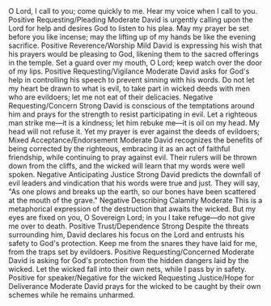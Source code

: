 <sentimentAnalysis>
    <psalm number="141">
        <verse number="1">
            <text>O Lord, I call to you; come quickly to me. Hear my voice when I call to you.</text>
            <polarity>Positive</polarity>
            <emotion>Requesting/Pleading</emotion>
            <intensity>Moderate</intensity>
            <context>David is urgently calling upon the Lord for help and desires God to listen to his plea.</context>
        </verse>
        <verse number="2">
            <text>May my prayer be set before you like incense; may the lifting up of my hands be like the evening sacrifice.</text>
            <polarity>Positive</polarity>
            <emotion>Reverence/Worship</emotion>
            <intensity>Mild</intensity>
            <context>David is expressing his wish that his prayers would be pleasing to God, likening them to the sacred offerings in the temple.</context>
        </verse>
        <verse number="3">
            <text>Set a guard over my mouth, O Lord; keep watch over the door of my lips.</text>
            <polarity>Positive</polarity>
            <emotion>Requesting/Vigilance</emotion>
            <intensity>Moderate</intensity>
            <context>David asks for God's help in controlling his speech to prevent sinning with his words.</context>
        </verse>
        <verse number="4">
            <text>Do not let my heart be drawn to what is evil, to take part in wicked deeds with men who are evildoers; let me not eat of their delicacies.</text>
            <polarity>Negative</polarity>
            <emotion>Requesting/Concern</emotion>
            <intensity>Strong</intensity>
            <context>David is conscious of the temptations around him and prays for the strength to resist participating in evil.</context>
        </verse>
        <verse number="5">
            <text>Let a righteous man strike me—it is a kindness; let him rebuke me—it is oil on my head. My head will not refuse it. Yet my prayer is ever against the deeds of evildoers;</text>
            <polarity>Mixed</polarity>
            <emotion>Acceptance/Endorsement</emotion>
            <intensity>Moderate</intensity>
            <context>David recognizes the benefits of being corrected by the righteous, embracing it as an act of faithful friendship, while continuing to pray against evil.</context>
        </verse>
        <verse number="6">
            <text>Their rulers will be thrown down from the cliffs, and the wicked will learn that my words were well spoken.</text>
            <polarity>Negative</polarity>
            <emotion>Anticipating Justice</emotion>
            <intensity>Strong</intensity>
            <context>David predicts the downfall of evil leaders and vindication that his words were true and just.</context>
        </verse>
        <verse number="7">
            <text>They will say, "As one plows and breaks up the earth, so our bones have been scattered at the mouth of the grave."</text>
            <polarity>Negative</polarity>
            <emotion>Describing Calamity</emotion>
            <intensity>Moderate</intensity>
            <context>This is a metaphorical expression of the destruction that awaits the wicked.</context>
        </verse>
        <verse number="8">
            <text>But my eyes are fixed on you, O Sovereign Lord; in you I take refuge—do not give me over to death.</text>
            <polarity>Positive</polarity>
            <emotion>Trust/Dependence</emotion>
            <intensity>Strong</intensity>
            <context>Despite the threats surrounding him, David declares his focus on the Lord and entrusts his safety to God's protection.</context>
        </verse>
        <verse number="9">
            <text>Keep me from the snares they have laid for me, from the traps set by evildoers.</text>
            <polarity>Positive</polarity>
            <emotion>Requesting/Concerned</emotion>
            <intensity>Moderate</intensity>
            <context>David is asking for God's protection from the hidden dangers laid by the wicked.</context>
        </verse>
        <verse number="10">
            <text>Let the wicked fall into their own nets, while I pass by in safety.</text>
            <polarity>Positive for speaker/Negative for the wicked</polarity>
            <emotion>Requesting Justice/Hope for Deliverance</emotion>
            <intensity>Moderate</intensity>
            <context>David prays for the wicked to be caught by their own schemes while he remains unharmed.</context>
        </verse>
    </psalm>
</sentimentAnalysis>